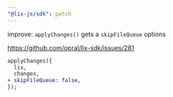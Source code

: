 ```yaml
---
"@lix-js/sdk": patch
---
```


improve: `applyChanges()` gets a `skipFileQueue` options

https://github.com/opral/lix-sdk/issues/281

```diff
applyChanges({
  lix,
  changes,
+ skipFileQueue: false,
});
```

